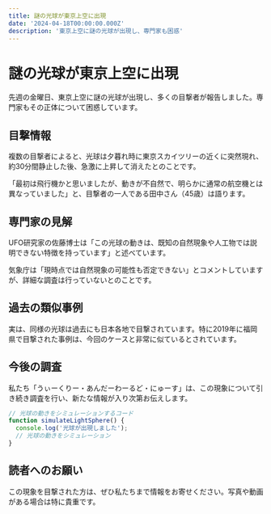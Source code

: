 ```yaml
---
title: 謎の光球が東京上空に出現
date: '2024-04-18T00:00:00.000Z'
description: '東京上空に謎の光球が出現し、専門家も困惑'
---
```


# 謎の光球が東京上空に出現

先週の金曜日、東京上空に謎の光球が出現し、多くの目撃者が報告しました。専門家もその正体について困惑しています。

## 目撃情報

複数の目撃者によると、光球は夕暮れ時に東京スカイツリーの近くに突然現れ、約30分間静止した後、急激に上昇して消えたとのことです。

「最初は飛行機かと思いましたが、動きが不自然で、明らかに通常の航空機とは異なっていました」と、目撃者の一人である田中さん（45歳）は語ります。

## 専門家の見解

UFO研究家の佐藤博士は「この光球の動きは、既知の自然現象や人工物では説明できない特徴を持っています」と述べています。

気象庁は「現時点では自然現象の可能性も否定できない」とコメントしていますが、詳細な調査は行っていないとのことです。

## 過去の類似事例

実は、同様の光球は過去にも日本各地で目撃されています。特に2019年に福岡県で目撃された事例は、今回のケースと非常に似ているとされています。

## 今後の調査

私たち「うぃーくりー・あんだーわーるど・にゅーす」は、この現象について引き続き調査を行い、新たな情報が入り次第お伝えします。

```javascript
// 光球の動きをシミュレーションするコード
function simulateLightSphere() {
  console.log('光球が出現しました');
  // 光球の動きをシミュレーション
}
```

## 読者へのお願い

この現象を目撃された方は、ぜひ私たちまで情報をお寄せください。写真や動画がある場合は特に貴重です。
